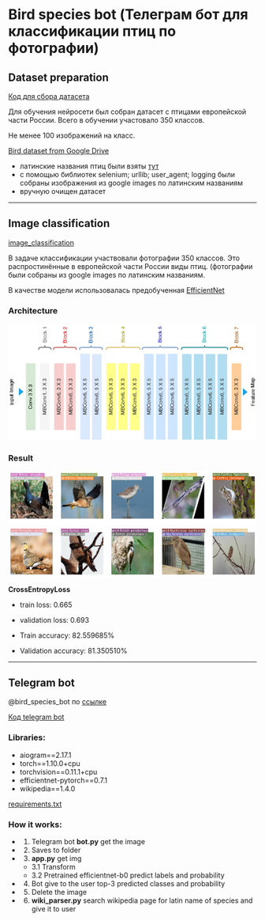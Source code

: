 # Bird species bot (Телеграм бот для классификации птиц по фотографии)



## Dataset preparation 
[Код для сбора датасета](https://github.com/LadaChernenko/bird_species_guide/tree/main/collecting_dataset)

Для обучения нейросети был собран датасет с птицами европейской части России. 
Всего в обучении участовало 350 классов.

Не менее 100 изображений на класс.

[Bird dataset from Google Drive](https://drive.google.com/file/d/1cUw8hBoF0PEYHbLMfWB2x-k2lV1YMPb5/view?usp=sharing)

- латинские названия птиц были взяты [тут](https://www.ebirds.ru/russia/index.html)
- с помощью библиотек selenium; urllib; user_agent; logging были собраны изображения из google images по латинским названиям
- вручную очищен датасет 



___
## Image classification

[image_classification](https://github.com/LadaChernenko/bird_species_guide/tree/main/bird_classification)

В задаче классификации участвовали фотографии 350 классов. Это распростинённые в европейской части России виды птиц.
(фотографии были собраны из google images по латинским названиям.


В качестве модели использовалась предобученная [EfficientNet](https://arxiv.org/pdf/1905.11946.pdf)
### Architecture
![Architecture](https://github.com/LadaChernenko/bird_species_guide/blob/main/img/Architecture-of-EfficientNet-B0-with-MBConv-as-Basic-building-blocks.png)

### Result
![img_classification](https://github.com/LadaChernenko/bird_species_guide/blob/main/img/classification_pred.png?raw=true)

**CrossEntropyLoss**
- train loss: 0.665
- validation loss: 0.693

- Train accuracy: 82.559685%
- Validation accuracy: 81.350510%
___
## Telegram bot
@bird_species_bot по [ссылке](https://t.me/bird_species_bot)


[Код telegram bot](https://github.com/LadaChernenko/bird_species_guide/tree/main/telegram_bot)
### Libraries:
- aiogram==2.17.1
- torch==1.10.0+cpu
- torchvision==0.11.1+cpu
- efficientnet-pytorch==0.7.1
- wikipedia==1.4.0

[requirements.txt](https://github.com/LadaChernenko/bird_species_guide/blob/main/telegram_bot/requirements.txt)
### How it works:
- 1. Telegram bot **bot.py** get the image 
- 2. Saves to folder 
- 3. **app.py** get img
  - 3.1 Transform
  - 3.2 Pretrained efficientnet-b0 predict labels and probability
- 4. Bot give to the user  top-3 predicted classes and probability
- 5. Delete the image
- 6. **wiki_parser.py** search wikipedia page for latin name of species and give it to user


